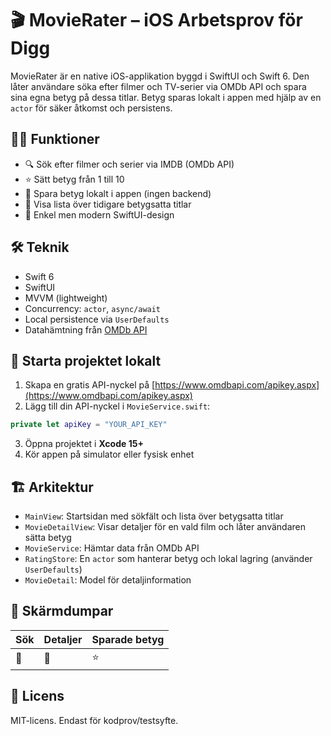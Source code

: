 
# 🎬 MovieRater – iOS Arbetsprov för Digg

MovieRater är en native iOS-applikation byggd i SwiftUI och Swift 6. Den låter användare söka efter filmer och TV-serier via OMDb API och spara sina egna betyg på dessa titlar. Betyg sparas lokalt i appen med hjälp av en `actor` för säker åtkomst och persistens.

## 🧑‍💻 Funktioner

- 🔍 Sök efter filmer och serier via IMDB (OMDb API)
- ⭐ Sätt betyg från 1 till 10
- 💾 Spara betyg lokalt i appen (ingen backend)
- 📜 Visa lista över tidigare betygsatta titlar
- 🎨 Enkel men modern SwiftUI-design

## 🛠 Teknik

- Swift 6
- SwiftUI
- MVVM (lightweight)
- Concurrency: `actor`, `async/await`
- Local persistence via `UserDefaults`
- Datahämtning från [OMDb API](https://www.omdbapi.com/)

## 🧪 Starta projektet lokalt

1. Skapa en gratis API-nyckel på [https://www.omdbapi.com/apikey.aspx](https://www.omdbapi.com/apikey.aspx)
2. Lägg till din API-nyckel i `MovieService.swift`:

```swift
private let apiKey = "YOUR_API_KEY"
```

3. Öppna projektet i **Xcode 15+**
4. Kör appen på simulator eller fysisk enhet

## 🏗 Arkitektur

- `MainView`: Startsidan med sökfält och lista över betygsatta titlar
- `MovieDetailView`: Visar detaljer för en vald film och låter användaren sätta betyg
- `MovieService`: Hämtar data från OMDb API
- `RatingStore`: En `actor` som hanterar betyg och lokal lagring (använder `UserDefaults`)
- `MovieDetail`: Model för detaljinformation

## 📸 Skärmdumpar

| Sök | Detaljer | Sparade betyg |
|-----|----------|----------------|
| 🔎 | 📄 | ⭐️ |



## 📄 Licens

MIT-licens. Endast för kodprov/testsyfte.
